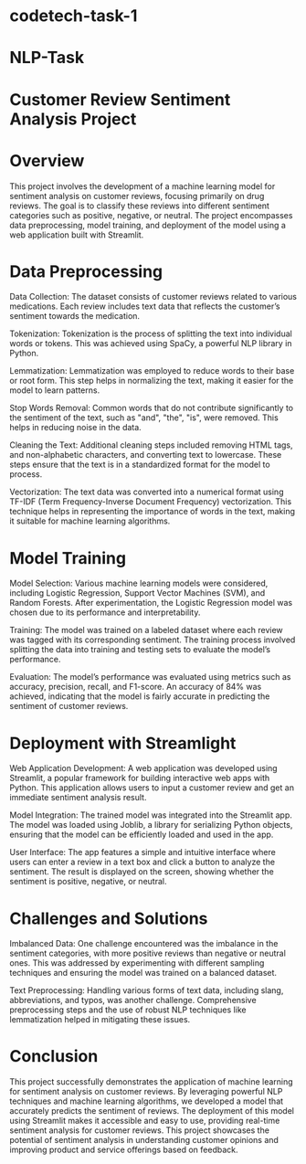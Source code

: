 # codetech-task-1
# NLP-Task
# Customer Review Sentiment Analysis Project
# Overview
This project involves the development of a machine learning model for sentiment analysis on customer reviews, focusing primarily on drug reviews. The goal is to classify these reviews into different sentiment categories such as positive, negative, or neutral. The project encompasses data preprocessing, model training, and deployment of the model using a web application built with Streamlit.

# Data Preprocessing
Data Collection: The dataset consists of customer reviews related to various medications. Each review includes text data that reflects the customer’s sentiment towards the medication.

Tokenization: Tokenization is the process of splitting the text into individual words or tokens. This was achieved using SpaCy, a powerful NLP library in Python.

Lemmatization: Lemmatization was employed to reduce words to their base or root form. This step helps in normalizing the text, making it easier for the model to learn patterns.

Stop Words Removal: Common words that do not contribute significantly to the sentiment of the text, such as "and", "the", "is", were removed. This helps in reducing noise in the data.

Cleaning the Text: Additional cleaning steps included removing HTML tags, and non-alphabetic characters, and converting text to lowercase. These steps ensure that the text is in a standardized format for the model to process.

Vectorization: The text data was converted into a numerical format using TF-IDF (Term Frequency-Inverse Document Frequency) vectorization. This technique helps in representing the importance of words in the text, making it suitable for machine learning algorithms.

# Model Training
Model Selection: Various machine learning models were considered, including Logistic Regression, Support Vector Machines (SVM), and Random Forests. After experimentation, the Logistic Regression model was chosen due to its performance and interpretability.

Training: The model was trained on a labeled dataset where each review was tagged with its corresponding sentiment. The training process involved splitting the data into training and testing sets to evaluate the model’s performance.

Evaluation: The model’s performance was evaluated using metrics such as accuracy, precision, recall, and F1-score. An accuracy of 84% was achieved, indicating that the model is fairly accurate in predicting the sentiment of customer reviews.

# Deployment with Streamlight
Web Application Development: A web application was developed using Streamlit, a popular framework for building interactive web apps with Python. This application allows users to input a customer review and get an immediate sentiment analysis result.

Model Integration: The trained model was integrated into the Streamlit app. The model was loaded using Joblib, a library for serializing Python objects, ensuring that the model can be efficiently loaded and used in the app.

User Interface: The app features a simple and intuitive interface where users can enter a review in a text box and click a button to analyze the sentiment. The result is displayed on the screen, showing whether the sentiment is positive, negative, or neutral.

# Challenges and Solutions
Imbalanced Data: One challenge encountered was the imbalance in the sentiment categories, with more positive reviews than negative or neutral ones. This was addressed by experimenting with different sampling techniques and ensuring the model was trained on a balanced dataset.

Text Preprocessing: Handling various forms of text data, including slang, abbreviations, and typos, was another challenge. Comprehensive preprocessing steps and the use of robust NLP techniques like lemmatization helped in mitigating these issues.

# Conclusion
This project successfully demonstrates the application of machine learning for sentiment analysis on customer reviews. By leveraging powerful NLP techniques and machine learning algorithms, we developed a model that accurately predicts the sentiment of reviews. The deployment of this model using Streamlit makes it accessible and easy to use, providing real-time sentiment analysis for customer reviews. This project showcases the potential of sentiment analysis in understanding customer opinions and improving product and service offerings based on feedback.

